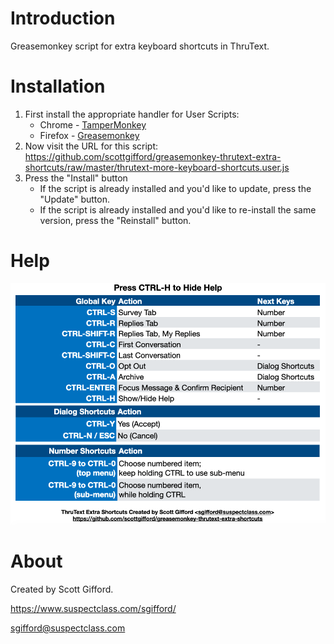 # Introduction
Greasemonkey script for extra keyboard shortcuts in ThruText.

# Installation
1. First install the appropriate handler for User Scripts:
   * Chrome - [TamperMonkey](https://chrome.google.com/webstore/detail/tampermonkey/dhdgffkkebhmkfjojejmpbldmpobfkfo)
   * Firefox - [Greasemonkey](https://addons.mozilla.org/en-US/firefox/addon/greasemonkey/)
2. Now visit the URL for this script: https://github.com/scottgifford/greasemonkey-thrutext-extra-shortcuts/raw/master/thrutext-more-keyboard-shortcuts.user.js
3. Press the "Install" button
   * If the script is already installed and you'd like to update, press the "Update" button.
   * If the script is already installed and you'd like to re-install the same version, press the "Reinstall" button.

# Help
![Help Screenshot](https://github.com/scottgifford/greasemonkey-thrutext-extra-shortcuts/raw/master/help.png)

# About
Created by Scott Gifford.

https://www.suspectclass.com/sgifford/

sgifford@suspectclass.com
